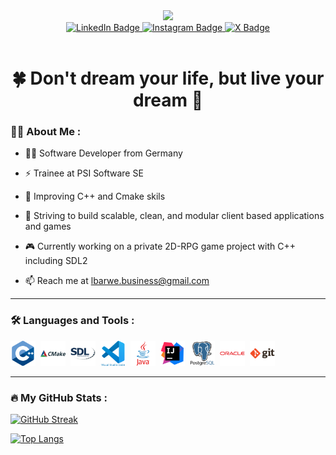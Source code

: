 <div id="header" align="center">
  <img src="https://media0.giphy.com/media/v1.Y2lkPTc5MGI3NjExYm5oMjhybDdxbm5seXZpNnE0anlwaHkyaHYwY2R5YTU4MDY1NWc1YSZlcD12MV9pbnRlcm5naWZfYnlfaWQmY3Q9cw/YYQ6sw8jt2HRxX4uVi/giphy.gif" width="100"/>
  
  <div id="badges">
    <a href="https://www.linkedin.com/in/leon-barwe-148849303/">
      <img src="https://img.shields.io/badge/LinkedIn-blue?style=for-the-badge&logo=linkedin&logoColor=white" alt="LinkedIn Badge"/>
    </a>
    <a href="https://www.instagram.com/leon33744/">
      <img src="https://img.shields.io/badge/Instagram-purple?style=for-the-badge&logo=instagram&logoColor=white" alt="Instagram Badge"/>
    </a>
    <a href="https://x.com/Leon33744">
      <img src="https://img.shields.io/badge/Twitter-black?style=for-the-badge&logo=x&logoColor=white" alt="X Badge"/>
    </a>
  </div>

  <img src="https://komarev.com/ghpvc/?username=Leon44733&style=flat-square&color=blue" alt=""/>
  
  <h1>
    🍀 Don't dream your life, but live your dream 🚀
  </h1>
</div>



### 👨‍💻 About Me :
- 🙍‍♂️ Software Developer from Germany
  
- ⚡ Trainee at PSI Software SE

- 🌱 Improving C++ and Cmake skils

- 🎯 Striving to build scalable, clean, and modular client based applications and games

- 🎮 Currently working on a private 2D-RPG game project with C++ including SDL2

- 📫 Reach me at lbarwe.business@gmail.com

---

### :hammer_and_wrench: Languages and Tools :
<div>
  <img src="https://github.com/devicons/devicon/blob/master/icons/cplusplus/cplusplus-original.svg" title="CPlusPlus"  alt="CPlusPlus" width="40" height="40"/>&nbsp;
  <img src="https://github.com/devicons/devicon/blob/master/icons/cmake/cmake-original-wordmark.svg" title="Cmake"  alt="Cmake" width="40" height="40"/>&nbsp;
  <img src="https://github.com/devicons/devicon/blob/master/icons/sdl/sdl-original.svg" title="Sdl"  alt="Sdl" width="40" height="40"/>&nbsp;
  <img src="https://github.com/devicons/devicon/blob/master/icons/vscode/vscode-original-wordmark.svg" title="Vscode"  alt="Vscode" width="40" height="40"/>&nbsp;
  <img src="https://github.com/devicons/devicon/blob/master/icons/java/java-original-wordmark.svg" title="Java" alt="Java" width="40" height="40"/>&nbsp;
  <img src="https://github.com/devicons/devicon/blob/master/icons/intellij/intellij-original.svg" title="Intellij"  alt="Intellij" width="40" height="40"/>&nbsp;
  <img src="https://github.com/devicons/devicon/blob/master/icons/postgresql/postgresql-original-wordmark.svg" title="Postgresql"  alt="Postgresql" width="40" height="40"/>&nbsp;
  <img src="https://github.com/devicons/devicon/blob/master/icons/oracle/oracle-original.svg" title="Oracle"  alt="Oracle" width="40" height="40"/>&nbsp;
  <img src="https://github.com/devicons/devicon/blob/master/icons/git/git-original-wordmark.svg" title="Git" **alt="Git" width="40" height="40"/>&nbsp;
</div>

---

### :fire: My GitHub Stats :
[![GitHub Streak](http://github-readme-streak-stats.herokuapp.com?user=Leon44733&theme=dark&background=000000)](https://git.io/streak-stats)

[![Top Langs](https://github-readme-stats.vercel.app/api/top-langs/?username=Leon44733&layout=compact&theme=vision-friendly-dark)](https://github.com/anuraghazra/github-readme-stats)
